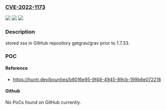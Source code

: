 ### [CVE-2022-1173](https://cve.mitre.org/cgi-bin/cvename.cgi?name=CVE-2022-1173)
![](https://img.shields.io/static/v1?label=Product&message=getgrav%2Fgrav&color=blue)
![](https://img.shields.io/static/v1?label=Version&message=n%2Fa&color=blue)
![](https://img.shields.io/static/v1?label=Vulnerability&message=CWE-79%20Improper%20Neutralization%20of%20Input%20During%20Web%20Page%20Generation%20('Cross-site%20Scripting')&color=brighgreen)

### Description

stored xss in GitHub repository getgrav/grav prior to 1.7.33.

### POC

#### Reference
- https://huntr.dev/bounties/b6016e95-9f48-4945-89cb-199b6e072218

#### Github
No PoCs found on GitHub currently.

